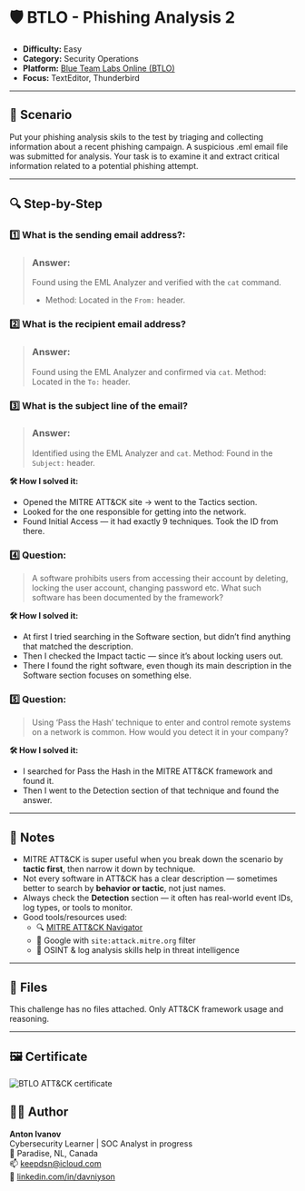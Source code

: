 # 🛡️ BTLO - Phishing Analysis 2

- **Difficulty:** Easy  
- **Category:** Security Operations
- **Platform:** [Blue Team Labs Online (BTLO)](https://blueteamlabs.online/)  
- **Focus:** TextEditor, Thunderbird
---

## 📌 Scenario

Put your phishing analysis skils to the test by triaging and collecting information about a recent phishing campaign.
A suspicious .eml email file was submitted for analysis. Your task is to examine it and extract critical information related to a potential phishing attempt.

---

## 🔍 Step-by-Step

### 1️⃣ What is the sending email address?:

> ### Answer:
> Found using the EML Analyzer and verified with the `cat` command.
> - Method: Located in the `From:` header.

### 2️⃣ What is the recipient email address?

> ### Answer:
> Found using the EML Analyzer and confirmed via `cat`.
> Method: Located in the `To:` header.

### 3️⃣ What is the subject line of the email?

> ### Answer:
> Identified using the EML Analyzer and `cat`.
> Method: Found in the `Subject:` header.

**🛠 How I solved it:**

- Opened the MITRE ATT&CK site → went to the Tactics section. 
- Looked for the one responsible for getting into the network.
- Found Initial Access — it had exactly 9 techniques. Took the ID from there.

### 4️⃣ Question:

> A software prohibits users from accessing their account by deleting, locking the user account, changing password etc.
> What such software has been documented by the framework?

**🛠 How I solved it:**

- At first I tried searching in the Software section, but didn’t find anything that matched the description.
- Then I checked the Impact tactic — since it’s about locking users out. 
- There I found the right software, even though its main description in the Software section focuses on something else.

### 5️⃣ Question:

> Using ‘Pass the Hash’ technique to enter and control remote systems on a network is common.
> How would you detect it in your company? 

**🛠 How I solved it:**

- I searched for Pass the Hash in the MITRE ATT&CK framework and found it.
- Then I went to the Detection section of that technique and found the answer.
  
---

## 🧠 Notes

- MITRE ATT&CK is super useful when you break down the scenario by **tactic first**, then narrow it down by technique.
- Not every software in ATT&CK has a clear description — sometimes better to search by **behavior or tactic**, not just names.
- Always check the **Detection** section — it often has real-world event IDs, log types, or tools to monitor.
- Good tools/resources used:
  - 🔍 [MITRE ATT&CK Navigator](https://mitre-attack.github.io/attack-navigator/)
  - 🧭 Google with `site:attack.mitre.org` filter
  - 🧰 OSINT & log analysis skills help in threat intelligence

---

## 📂 Files

This challenge has no files attached. Only ATT&CK framework usage and reasoning.

---

## 🖼 Certificate

![BTLO ATT&CK certificate](./attackcert.jpg)



## 🧑‍💻 Author

**Anton Ivanov**  
Cybersecurity Learner | SOC Analyst in progress  
📍 Paradise, NL, Canada  
📫 [keepdsn@icloud.com](mailto:keepdsn@icloud.com)  
🔗 [linkedin.com/in/davniyson](https://linkedin.com/in/davniyson)

